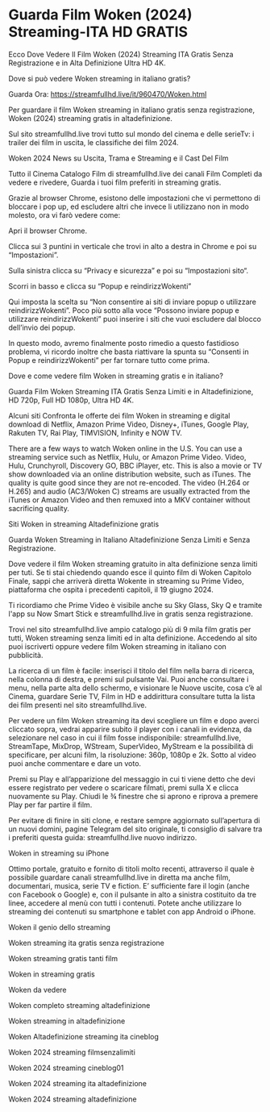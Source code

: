 # Guarda Film Woken (2024) Streaming-ITA HD GRATIS

Ecco Dove Vedere Il Film Woken (2024) Streaming ITA Gratis Senza Registrazione e in Alta Definizione Ultra HD 4K.

Dove si può vedere Woken streaming in italiano gratis?

Guarda Ora: https://streamfullhd.live/it/960470/Woken.html

Per guardare il film Woken streaming in italiano gratis senza registrazione, Woken (2024) streaming gratis in altadefinizione.

Sul sito streamfullhd.live trovi tutto sul mondo del cinema e delle serieTv: i trailer dei film in uscita, le classifiche dei film 2024.

Woken 2024 News su Uscita, Trama e Streaming e il Cast Del Film

Tutto il Cinema Catalogo Film di streamfullhd.live dei canali Film Completi da vedere e rivedere, Guarda i tuoi film preferiti in streaming gratis.

Grazie al browser Chrome, esistono delle impostazioni che vi permettono di bloccare i pop up, ed escludere altri che invece li utilizzano non in modo molesto, ora vi farò vedere come:

Apri il browser Chrome.

Clicca sui 3 puntini in verticale che trovi in alto a destra in Chrome e poi su “Impostazioni”.

Sulla sinistra clicca su “Privacy e sicurezza” e poi su “Impostazioni sito“.

Scorri in basso e clicca su “Popup e reindirizzWokenti”

Qui imposta la scelta su “Non consentire ai siti di inviare popup o utilizzare reindirizzWokenti”. Poco più sotto alla voce “Possono inviare popup e utilizzare reindirizzWokenti” puoi inserire i siti che vuoi escludere dal blocco dell’invio dei popup.

In questo modo, avremo finalmente posto rimedio a questo fastidioso problema, vi ricordo inoltre che basta riattivare la spunta su “Consenti in Popup e reindirizzWokenti” per far tornare tutto come prima.

Dove e come vedere film Woken in streaming gratis e in italiano?

Guarda Film Woken Streaming ITA Gratis Senza Limiti e in Altadefinizione, HD 720p, Full HD 1080p, Ultra HD 4K.

Alcuni siti Confronta le offerte dei film Woken in streaming e digital download di Netflix, Amazon Prime Video, Disney+, iTunes, Google Play, Rakuten TV, Rai Play, TIMVISION, Infinity e NOW TV.

There are a few ways to watch Woken online in the U.S. You can use a streaming service such as Netflix, Hulu, or Amazon Prime Video. Video, Hulu, Crunchyroll, Discovery GO, BBC iPlayer, etc. This is also a movie or TV show downloaded via an online distribution website, such as iTunes. The quality is quite good since they are not re-encoded. The video (H.264 or H.265) and audio (AC3/Woken C) streams are usually extracted from the iTunes or Amazon Video and then remuxed into a MKV container without sacrificing quality.

Siti Woken in streaming Altadefinizione gratis

Guarda Woken Streaming in Italiano Altadefinizione Senza Limiti e Senza Registrazione.

Dove vedere il film Woken streaming gratuito in alta definizione senza limiti per tuti. Se ti stai chiedendo quando esce il quinto film di Woken Capitolo Finale, sappi che arriverà diretta Wokente in streaming su Prime Video, piattaforma che ospita i precedenti capitoli, il 19 giugno 2024. 

Ti ricordiamo che Prime Video è visibile anche su Sky Glass, Sky Q e tramite l'app su Now Smart Stick e streamfullhd.live in gratis senza registrazione. 

Trovi nel sito streamfullhd.live ampio catalogo più di 9 mila film gratis per tutti, Woken streaming senza limiti ed in alta definizione. Accedendo al sito puoi iscriverti oppure vedere film Woken streaming in italiano con pubblicità.

La ricerca di un film è facile: inserisci il titolo del film nella barra di ricerca, nella colonna di destra, e premi sul pulsante Vai. Puoi anche consultare i menu, nella parte alta dello schermo, e visionare le Nuove uscite, cosa c’è al Cinema, guardare Serie TV, Film in HD e addirittura consultare tutta la lista dei film presenti nel sito streamfullhd.live.

Per vedere un film Woken streaming ita devi scegliere un film e dopo averci cliccato sopra, vedrai apparire subito il player con i canali in evidenza, da selezionare nel caso in cui il film fosse indisponibile: streamfullhd.live, StreamTape, MixDrop, WStream, SuperVideo, MyStream e la possibilità di specificare, per alcuni film, la risoluzione: 360p, 1080p e 2k. Sotto al video puoi anche commentare e dare un voto.

Premi su Play e all’apparizione del messaggio in cui ti viene detto che devi essere registrato per vedere o scaricare filmati, premi sulla X e clicca nuovamente su Play. Chiudi le ¾ finestre che si aprono e riprova a premere Play per far partire il film.

Per evitare di finire in siti clone, e restare sempre aggiornato sull’apertura di un nuovi domini, pagine Telegram del sito originale, ti consiglio di salvare tra i preferiti questa guida: streamfullhd.live nuovo indirizzo.

Woken in streaming su iPhone

Ottimo portale, gratuito e fornito di titoli molto recenti, attraverso il quale è possibile guardare canali streamfullhd.live in diretta ma anche film, documentari, musica, serie TV e fiction. E’ sufficiente fare il login (anche con Facebook o Google) e, con il pulsante in alto a sinistra costituito da tre linee, accedere al menù con tutti i contenuti. Potete anche utilizzare lo streaming dei contenuti su smartphone e tablet con app Android o iPhone.

Woken il genio dello streaming

Woken streaming ita gratis senza registrazione

Woken streaming gratis tanti film

Woken in streaming gratis

Woken da vedere

Woken completo streaming altadefinizione

Woken streaming in altadefinizione

Woken Altadefinizione streaming ita cineblog

Woken 2024 streaming filmsenzalimiti

Woken 2024 streaming cineblog01

Woken 2024 streaming ita altadefinizione

Woken 2024 streaming altadefinizione
